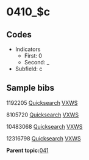 # 0410\_$c

## Codes

-   Indicators
    -   First: 0
    -   Second: \_
-   Subfield: c

## Sample bibs

1192205 [Quicksearch](https://search.library.yale.edu/catalog/1192205) [VXWS](http://prodorbis.library.yale.edu:7014/vxws/GetHoldingsService?bibId=1192205)

8105720 [Quicksearch](https://search.library.yale.edu/catalog/8105720) [VXWS](http://prodorbis.library.yale.edu:7014/vxws/GetHoldingsService?bibId=8105720)

10483068 [Quicksearch](https://search.library.yale.edu/catalog/10483068) [VXWS](http://prodorbis.library.yale.edu:7014/vxws/GetHoldingsService?bibId=10483068)

12316798 [Quicksearch](https://search.library.yale.edu/catalog/12316798) [VXWS](http://prodorbis.library.yale.edu:7014/vxws/GetHoldingsService?bibId=12316798)

**Parent topic:**[041](../../tags/041/041.md)

